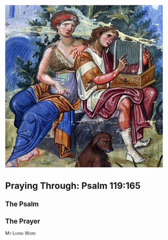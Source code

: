 <img class="intro-right" src="art-paris-psalter.jpg">

<style>
  li {list-style-type: none;}
  p + ul {
    margin-top: -18px;
}
</style>

# Praying Through: Psalm 119:165

## The Psalm

## The Prayer

<div style="font-variant: small-caps;">
My Living Word
</div>
